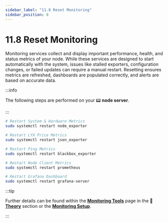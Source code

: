 ```yaml
---
sidebar_label: "11.8 Reset Monitoring"
sidebar_position: 8
---
```


# 11.8 Reset Monitoring

Monitoring services collect and display important performance, health, and status metrics of your node. While these services are designed to start automatically with the system, issues like stalled exporters, configuration changes, or failed updates can require a manual restart. Resetting ensures metrics are refreshed, dashboards are populated correctly, and alerts are based on accurate data.

:::info

The following steps are performed on your 📟 **node server**.

:::

```sh
# Restart System & Hardware Metrics
sudo systemctl restart node_exporter

# Restart LYX Price Metrics
sudo systemctl restart json_exporter

# Restart Ping Metrics
sudo systemctl restart blackbox_exporter

# Restart Node Client Metrics
sudo systemctl restart prometheus

# Restart Grafana Dashboard
sudo systemctl restart grafana-server
```

:::tip

Further details can be found within the [**Monitoring Tools**](/docs/theory/node-operation/monitoring-tools.md) page in the 🧠 [**Theory**](/docs/theory/preparations/node-specifications.md) section or the [**Monitoring Setup**](/docs/guides/monitoring/software-preparation.md).

:::

